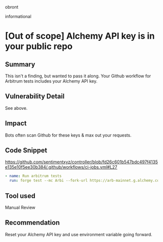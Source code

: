 obront

informational

# [Out of scope] Alchemy API key is in your public repo

## Summary

This isn't a finding, but wanted to pass it along. Your Github workflow for Arbitrum tests includes your Alchemy API key.

## Vulnerability Detail

See above.

## Impact

Bots often scan Github for these keys & max out your requests.

## Code Snippet

https://github.com/sentimentxyz/controller/blob/fd26c601b547bdc497f4135e135e10f5ee30b384/.github/workflows/ci-jobs.yml#L27

```yaml
- name: Run arbitrum tests
  run: forge test --mc Arbi --fork-url https://arb-mainnet.g.alchemy.com/v2/WyhayD-L2Ox60Yngd6nzQvDKWtsCoCne
```

## Tool used

Manual Review

## Recommendation

Reset your Alchemy API key and use environment variable going forward.